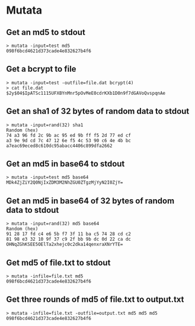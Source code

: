 # Mutata 

## Get an md5 to stdout

```
> mutata -input=test md5
098f6bcd4621d373cade4e832627b4f6
```

## Get a bcrypt to file

```
> mutata -input=test -outfile=file.dat bcrypt(4)
> cat file.dat
$2y$04$IpATSc1115UFXBYnMnr5pOvMeE0cdrKXb1D0n9f7dGAVoQvspqnAe
```

## Get an sha1 of 32 bytes of random data to stdout

```
> mutata -input=rand(32) sha1
Random (hex)
74 a3 96 fd 2c 9b ac 95 ed 9b ff f5 2d 77 ed cf 
a3 9e 9d cd 7c 47 12 6e f5 4c 53 90 c6 4e 4b bc 
a7eac69eced8c610dc95abacc4406c899dfa2662
```

## Get an md5 in base64 to stdout

```
> mutata -input=test md5 base64
MDk4ZjZiY2Q0NjIxZDM3M2NhZGU0ZTgzMjYyN2I0ZjY=
```

## Get an md5 in base64 of 32 bytes of random data to stdout

```
> mutata -input=rand(32) md5 base64
Random (hex)
91 28 17 fd c4 e6 5b f7 3f 11 ba c5 74 28 cd c2 
81 98 e3 32 10 9f 37 c9 2f bb 9b dc 0d 22 ca dc 
OHNqZGhKSEE5OElTa2xhejc0c2dka14qenxraXNrYTE=
```

## Get md5 of file.txt to stdout
```
> mutata -infile=file.txt md5
098f6bcd4621d373cade4e832627b4f6
```

## Get three rounds of md5 of file.txt to output.txt
```
> mutata -infile=file.txt -outfile=output.txt md5 md5 md5
098f6bcd4621d373cade4e832627b4f6
```